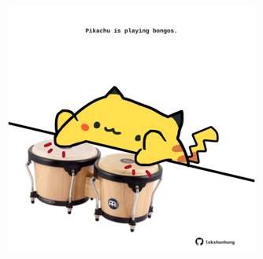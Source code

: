 <!-- built at 23/03/2022, 08:01:07 UTC -->
<p align="center">
  <img width="500" height="500" src="./ReadmeImage.svg">
</p>
